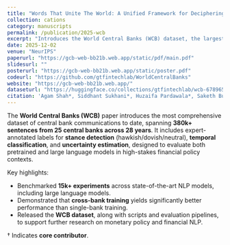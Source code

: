 ```yaml
---
title: "Words That Unite The World: A Unified Framework for Deciphering Central Bank Communications Globally"
collection: cations
category: manuscripts
permalink: /publication/2025-wcb
excerpt: "Introduces the World Central Banks (WCB) dataset, the largest multilingual corpus of monetary policy communications, with expert-annotated stance, temporal, and uncertainty labels. Benchmarks show cross-bank training improves classification and interpretability."
date: 2025-12-02
venue: "NeurIPS"
paperurl: "https://gcb-web-bb21b.web.app/static/pdf/main.pdf"
slidesurl: ""
posterurl: "https://gcb-web-bb21b.web.app/static/poster.pdf"
codeurl: "https://github.com/gtfintechlab/WorldCentralBanks"
website: "https://gcb-web-bb21b.web.app/"
dataseturl: "https://huggingface.co/collections/gtfintechlab/wcb-678965e38178c63158b45fdf"
citation: 'Agam Shah*, Siddhant Sukhani*, Huzaifa Pardawala*, Saketh Budideti†, Riya Bhadani†, Rudra Gopal†, Siddhartha Somani†, Michael Galarnyk†, <b>Soungmin Lee†</b>. (2025). "Words That Unite The World: A Unified Framework for Deciphering Central Bank Communications Globally." <i>NeurIPS 2025</i>.'
---
```


The **World Central Banks (WCB)** paper introduces the most comprehensive dataset of central bank communications to date, spanning **380k+ sentences from 25 central banks across 28 years**.
It includes expert-annotated labels for **stance detection** (hawkish/dovish/neutral), **temporal classification**, and **uncertainty estimation**, designed to evaluate both pretrained and large language models in high-stakes financial policy contexts.

Key highlights:

- Benchmarked **15k+ experiments** across state-of-the-art NLP models, including large language models.
- Demonstrated that **cross-bank training** yields significantly better performance than single-bank training.
- Released the **WCB dataset**, along with scripts and evaluation pipelines, to support further research on monetary policy and financial NLP.

† Indicates **core contributor**.
